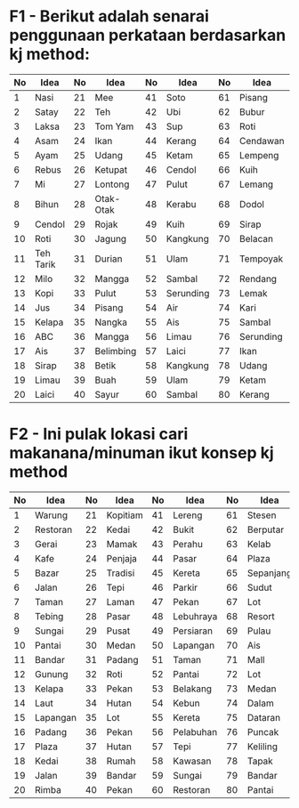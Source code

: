# F1 - Berikut adalah senarai penggunaan perkataan berdasarkan kj method:

| No  | Idea      | No  | Idea     | No  | Idea      | No  | Idea       | No  | Idea    |
|-----|-----------|-----|----------|-----|-----------|-----|------------|-----|---------|
| 1   | Nasi      | 21  | Mee      | 41  | Soto      | 61  | Pisang     | 81  | Miang   |
| 2   | Satay     | 22  | Teh      | 42  | Ubi       | 62  | Bubur      | 82  | Kari    |
| 3   | Laksa     | 23  | Tom Yam  | 43  | Sup       | 63  | Roti       | 83  | Bakar   |
| 4   | Asam      | 24  | Ikan     | 44  | Kerang    | 64  | Cendawan   | 84  | Burger  |
| 5   | Ayam      | 25  | Udang    | 45  | Ketam     | 65  | Lempeng    | 85  | Pizza   |
| 6   | Rebus     | 26  | Ketupat  | 46  | Cendol    | 66  | Kuih       | 86  | Pasta   |
| 7   | Mi        | 27  | Lontong  | 47  | Pulut     | 67  | Lemang     | 87  | Gulai   |
| 8   | Bihun     | 28  | Otak-Otak| 48  | Kerabu    | 68  | Dodol      | 88  | Manis   |
| 9   | Cendol    | 29  | Rojak    | 49  | Kuih      | 69  | Sirap      | 89  | Kicap   |
| 10  | Roti      | 30  | Jagung   | 50  | Kangkung  | 70  | Belacan    | 90  | Masam   |
| 11  | Teh Tarik | 31  | Durian   | 51  | Ulam      | 71  | Tempoyak   | 91  | Pahit   |
| 12  | Milo      | 32  | Mangga   | 52  | Sambal    | 72  | Rendang    | 92  | Pedas   |
| 13  | Kopi      | 33  | Pulut    | 53  | Serunding | 73  | Lemak      | 93  | Bayam   |
| 14  | Jus       | 34  | Pisang   | 54  | Air       | 74  | Kari       | 94  | Asam    |
| 15  | Kelapa    | 35  | Nangka   | 55  | Ais       | 75  | Sambal     | 95  | Gulai   |
| 16  | ABC       | 36  | Mangga   | 56  | Limau     | 76  | Serunding  | 96  | Lada    |
| 17  | Ais       | 37  | Belimbing| 57  | Laici     | 77  | Ikan       | 97  | Keju    |
| 18  | Sirap     | 38  | Betik    | 58  | Kangkung  | 78  | Udang      | 98  | Bayam   |
| 19  | Limau     | 39  | Buah     | 59  | Ulam      | 79  | Ketam      | 99  | Rebus   |
| 20  | Laici     | 40  | Sayur    | 60  | Sambal    | 80  | Kerang     | 100 | Goreng  |

# F2 - Ini pulak lokasi cari makanana/minuman ikut konsep kj method

| No  | Idea       | No  | Idea      | No  | Idea      | No  | Idea       | No  | Idea       |
|-----|------------|-----|-----------|-----|-----------|-----|------------|-----|------------|
| 1   | Warung     | 21  | Kopitiam  | 41  | Lereng    | 61  | Stesen     | 81  | Berhantu   |
| 2   | Restoran   | 22  | Kedai     | 42  | Bukit     | 62  | Berputar   | 82  | Rumah      |
| 3   | Gerai      | 23  | Mamak     | 43  | Perahu    | 63  | Kelab      | 83  | Kampung    |
| 4   | Kafe       | 24  | Penjaja   | 44  | Pasar     | 64  | Plaza      | 84  | Dalam      |
| 5   | Bazar      | 25  | Tradisi   | 45  | Kereta    | 65  | Sepanjang  | 85  | Rimba      |
| 6   | Jalan      | 26  | Tepi      | 46  | Parkir    | 66  | Sudut      | 86  | Pulau      |
| 7   | Taman      | 27  | Laman     | 47  | Pekan     | 67  | Lot        | 87  | Kolam      |
| 8   | Tebing     | 28  | Pasar     | 48  | Lebuhraya | 68  | Resort     | 88  | Pandang    |
| 9   | Sungai     | 29  | Pusat     | 49  | Persiaran | 69  | Pulau      | 89  | Jambatan   |
| 10  | Pantai     | 30  | Medan     | 50  | Lapangan  | 70  | Ais        | 90  | Bumbung    |
| 11  | Bandar     | 31  | Padang    | 51  | Taman     | 71  | Mall       | 91  | Udara      |
| 12  | Gunung     | 32  | Roti      | 52  | Pantai    | 72  | Lot        | 92  | Stadium    |
| 13  | Kelapa     | 33  | Pekan     | 53  | Belakang  | 73  | Medan      | 93  | Bangunan   |
| 14  | Laut       | 34  | Hutan     | 54  | Kebun     | 74  | Dalam      | 94  | Terbuka    |
| 15  | Lapangan   | 35  | Lot       | 55  | Kereta    | 75  | Dataran    | 95  | Tempat     |
| 16  | Padang     | 36  | Pekan     | 56  | Pelabuhan | 76  | Puncak     | 96  | Angkasa    |
| 17  | Plaza      | 37  | Hutan     | 57  | Tepi      | 77  | Keliling   | 97  | Gelap      |
| 18  | Kedai      | 38  | Rumah     | 58  | Kawasan   | 78  | Tapak      | 98  | Tempat     |
| 19  | Jalan      | 39  | Bandar    | 59  | Sungai    | 79  | Bandar     | 99  | Menara     |
| 20  | Rimba      | 40  | Pekan     | 60  | Restoran  | 80  | Pantai     | 100 | Keliling   |
